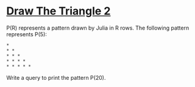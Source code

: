 # [Draw The Triangle 2](https://www.hackerrank.com/challenges/draw-the-triangle-2/problem)

P(R) represents a pattern drawn by Julia in R rows. The following pattern represents P(5):

<pre><code>* 
* * 
* * * 
* * * * 
* * * * *</code></pre>

Write a query to print the pattern P(20).
